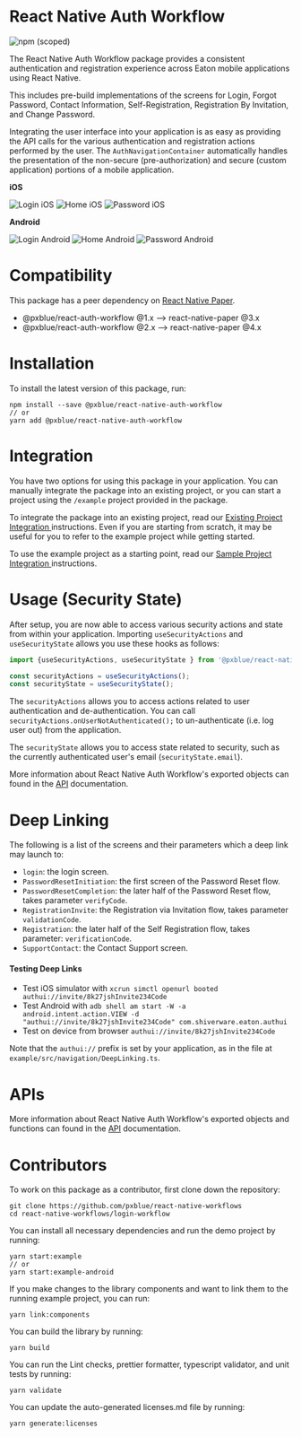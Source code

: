 # React Native Auth Workflow 

![npm (scoped)](https://img.shields.io/npm/v/@pxblue/react-native-auth-workflow)

The React Native Auth Workflow package provides a consistent authentication and registration experience across Eaton mobile applications using React Native. 

This includes pre-build implementations of the screens for Login, Forgot Password, Contact Information, Self-Registration, Registration By Invitation, and Change Password.

Integrating the user interface into your application is as easy as providing the API calls for the various authentication and registration actions performed by the user. The `AuthNavigationContainer` automatically handles the presentation of the non-secure (pre-authorization) and secure (custom application) portions of a mobile application. 

**iOS**

![Login iOS](https://raw.githubusercontent.com/pxblue/react-native-workflows/master/login-workflow/media/ios-login.png) ![Home iOS](https://raw.githubusercontent.com/pxblue/react-native-workflows/master/login-workflow/media/ios-home.png) ![Password iOS](https://raw.githubusercontent.com/pxblue/react-native-workflows/master/login-workflow/media/ios-password.png)

**Android**

![Login Android](https://raw.githubusercontent.com/pxblue/react-native-workflows/master/login-workflow/media/android-login.png) ![Home Android](https://raw.githubusercontent.com/pxblue/react-native-workflows/master/login-workflow/media/android-home.png) ![Password Android](https://raw.githubusercontent.com/pxblue/react-native-workflows/master/login-workflow/media/android-password.png)


# Compatibility

This package has a peer dependency on [React Native Paper](https://github.com/callstack/react-native-paper). 

-   @pxblue/react-auth-workflow @1.x --> react-native-paper @3.x
-   @pxblue/react-auth-workflow @2.x --> react-native-paper @4.x

# Installation
To install the latest version of this package, run:
```shell
npm install --save @pxblue/react-native-auth-workflow
// or
yarn add @pxblue/react-native-auth-workflow
```

# Integration
You have two options for using this package in your application. You can manually integrate the package into an existing project, or you can start a project using the `/example` project provided in the package. 

To integrate the package into an existing project, read our [Existing Project Integration ](https://github.com/pxblue/react-native-workflows/tree/master/login-workflow/docs/existing-project-integration.md) instructions. Even if you are starting from scratch, it may be useful for you to refer to the example project while getting started.

To use the example project as a starting point, read our [Sample Project Integration ](https://github.com/pxblue/react-native-workflows/tree/master/login-workflow/docs/sample-project-integration.md) instructions.


# Usage (Security State)

After setup, you are now able to access various security actions and state from within your application. Importing `useSecurityActions` and `useSecurityState` allows you use these hooks as follows:

```ts
import {useSecurityActions, useSecurityState } from '@pxblue/react-native-auth-workflow';

const securityActions = useSecurityActions();
const securityState = useSecurityState();
```

The `securityActions` allows you to access actions related to user authentication and de-authentication. You can call `securityActions.onUserNotAuthenticated();` to un-authenticate (i.e. log user out) from the application.

The `securityState` allows you to access state related to security, such as the currently authenticated user's email (`securityState.email`).

More information about React Native Auth Workflow's exported objects can found in the [API](https://github.com/pxblue/react-native-workflows/tree/master/login-workflow/docs/API.md) documentation.


# Deep Linking

The following is a list of the screens and their parameters which a deep link may launch to:

- `login`: the login screen.
- `PasswordResetInitiation`: the first screen of the Password Reset flow.
- `PasswordResetCompletion`: the later half of the Password Reset flow, takes parameter `verifyCode`.
- `RegistrationInvite`: the Registration via Invitation flow, takes parameter `validationCode`.
- `Registration`: the later half of the Self Registration flow, takes parameter: `verificationCode`.
- `SupportContact`: the Contact Support screen.

#### Testing Deep Links

- Test iOS simulator with `xcrun simctl openurl booted authui://invite/8k27jshInvite234Code`
- Test Android with `adb shell am start -W -a android.intent.action.VIEW -d "authui://invite/8k27jshInvite234Code" com.shiverware.eaton.authui`
- Test on device from browser `authui://invite/8k27jshInvite234Code`

Note that the `authui://` prefix is set by your application, as in the file at `example/src/navigation/DeepLinking.ts`.

# APIs
More information about React Native Auth Workflow's exported objects and functions can found in the [API](https://github.com/pxblue/react-native-workflows/tree/master/login-workflow/docs/API.md) documentation.

# Contributors

To work on this package as a contributor, first clone down the repository:
```shell
git clone https://github.com/pxblue/react-native-workflows
cd react-native-workflows/login-workflow
```

You can install all necessary dependencies and run the demo project by running:
```shell
yarn start:example
// or
yarn start:example-android
```

If you make changes to the library components and want to link them to the running example project, you can run:
```shell
yarn link:components
```

You can build the library by running:
```shell
yarn build
```

You can run the Lint checks, prettier formatter, typescript validator, and unit tests by running:
```shell
yarn validate
```

You can update the auto-generated licenses.md file by running:
```shell
yarn generate:licenses
```
